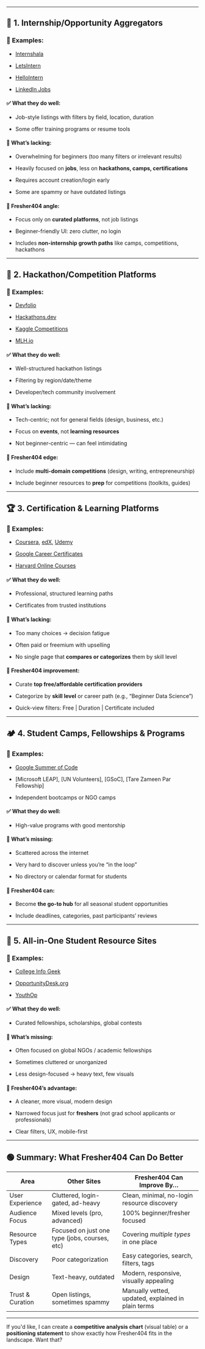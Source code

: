  ---

## 🧭 1. **Internship/Opportunity Aggregators**

### 🔹 Examples:

- [Internshala](https://internshala.com/)
    
- [LetsIntern](https://www.letsintern.com/)
    
- [HelloIntern](https://www.hellointern.com/)
    
- [LinkedIn Jobs](https://linkedin.com/jobs)
    

#### ✅ What they do well:

- Job-style listings with filters by field, location, duration
    
- Some offer training programs or resume tools
    

#### 🔧 What’s lacking:

- Overwhelming for beginners (too many filters or irrelevant results)
    
- Heavily focused on **jobs**, less on **hackathons, camps, certifications**
    
- Requires account creation/login early
    
- Some are spammy or have outdated listings
    

#### 🌱 Fresher404 angle:

- Focus only on **curated platforms**, not job listings
    
- Beginner-friendly UI: zero clutter, no login
    
- Includes **non-internship growth paths** like camps, competitions, hackathons
    

---

## 🧠 2. **Hackathon/Competition Platforms**

### 🔹 Examples:

- [Devfolio](https://devfolio.co/)
    
- [Hackathons.dev](https://www.hackathons.dev/)
    
- [Kaggle Competitions](https://www.kaggle.com/competitions)
    
- [MLH.io](https://mlh.io/)
    

#### ✅ What they do well:

- Well-structured hackathon listings
    
- Filtering by region/date/theme
    
- Developer/tech community involvement
    

#### 🔧 What’s lacking:

- Tech-centric; not for general fields (design, business, etc.)
    
- Focus on **events**, not **learning resources**
    
- Not beginner-centric — can feel intimidating
    

#### 🌱 Fresher404 edge:

- Include **multi-domain competitions** (design, writing, entrepreneurship)
    
- Include beginner resources to **prep** for competitions (toolkits, guides)
    

---

## 🏆 3. **Certification & Learning Platforms**

### 🔹 Examples:

- [Coursera](https://coursera.org/), [edX](https://edx.org/), [Udemy](https://udemy.com/)
    
- [Google Career Certificates](https://grow.google/)
    
- [Harvard Online Courses](https://pll.harvard.edu/catalog)
    

#### ✅ What they do well:

- Professional, structured learning paths
    
- Certificates from trusted institutions
    

#### 🔧 What’s lacking:

- Too many choices → decision fatigue
    
- Often paid or freemium with upselling
    
- No single page that **compares or categorizes** them by skill level
    

#### 🌱 Fresher404 improvement:

- Curate **top free/affordable certification providers**
    
- Categorize by **skill level** or career path (e.g., “Beginner Data Science”)
    
- Quick-view filters: Free | Duration | Certificate included
    

---

## 🏕️ 4. **Student Camps, Fellowships & Programs**

### 🔹 Examples:

- [Google Summer of Code](https://summerofcode.withgoogle.com/)
    
- [Microsoft LEAP], [UN Volunteers], [GSoC], [Tare Zameen Par Fellowship]
    
- Independent bootcamps or NGO camps
    

#### ✅ What they do well:

- High-value programs with good mentorship
    

#### 🔧 What’s missing:

- Scattered across the internet
    
- Very hard to discover unless you’re “in the loop”
    
- No directory or calendar format for students
    

#### 🌱 Fresher404 can:

- Become **the go-to hub** for all seasonal student opportunities
    
- Include deadlines, categories, past participants’ reviews
    

---

## 🧰 5. **All-in-One Student Resource Sites**

### 🔹 Examples:

- [College Info Geek](https://collegeinfogeek.com/)
    
- [OpportunityDesk.org](https://opportunitydesk.org/)
    
- [YouthOp](https://www.youthop.com/)
    

#### ✅ What they do well:

- Curated fellowships, scholarships, global contests
    

#### 🔧 What’s missing:

- Often focused on global NGOs / academic fellowships
    
- Sometimes cluttered or unorganized
    
- Less design-focused → heavy text, few visuals
    

#### 🌱 Fresher404’s advantage:

- A cleaner, more visual, modern design
    
- Narrowed focus just for **freshers** (not grad school applicants or professionals)
    
- Clear filters, UX, mobile-first
    

---

## 🟢 Summary: What Fresher404 Can Do Better

|Area|Other Sites|Fresher404 Can Improve By…|
|---|---|---|
|User Experience|Cluttered, login-gated, ad-heavy|Clean, minimal, no-login resource discovery|
|Audience Focus|Mixed levels (pro, advanced)|100% beginner/fresher focused|
|Resource Types|Focused on just one type (jobs, courses, etc)|Covering _multiple types_ in one place|
|Discovery|Poor categorization|Easy categories, search, filters, tags|
|Design|Text-heavy, outdated|Modern, responsive, visually appealing|
|Trust & Curation|Open listings, sometimes spammy|Manually vetted, updated, explained in plain terms|

---

If you'd like, I can create a **competitive analysis chart** (visual table) or a **positioning statement** to show exactly how Fresher404 fits in the landscape. Want that?